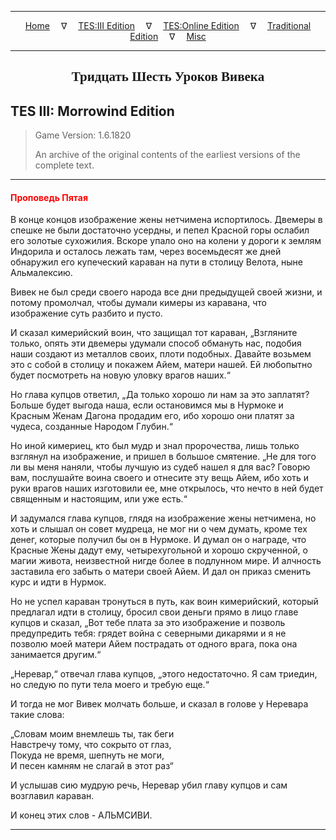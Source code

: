 
---

<!-- Jekyll Page Links -->

<center>
<a href="../../../../index.html">Home</a>
&emsp;&nabla;&emsp;
<a href="../../../index-tes3.html">TES:III Edition</a>
&emsp;&nabla;&emsp;
<a href="../../../index-teso.html">TES:Online Edition</a>
&emsp;&nabla;&emsp;
<a href="../../../index-traditional.html">Traditional Edition</a>
&emsp;&nabla;&emsp;
<a href="../../../index-misc.html">Misc</a>
</center>

<!-- Markdown Body Below: -->

---

<center>
<h2><span style="font-family:Georgia">Тридцать Шесть Уроков Вивека</span></h2>
</center>

## TES III: Morrowind Edition

> Game Version: 1.6.1820
>
> An archive of the original contents of the earliest versions of the complete text.

---

#### <span style="color:red">Проповедь Пятая</span>

В конце концов изображение жены нетчимена испортилось. Двемеры в спешке не были достаточно усердны, и пепел Красной горы ослабил его золотые сухожилия. Вскоре упало оно на колени у дороги к землям Индорила и осталось лежать там, через восемьдесят же дней обнаружил его купеческий караван на пути в столицу Велота, ныне Альмалексию.

Вивек не был среди своего народа все дни предыдущей своей жизни, и потому промолчал, чтобы думали кимеры из каравана, что изображение суть разбито и пусто.

И сказал кимерийский воин, что защищал тот караван, „Взгляните только, опять эти двемеры удумали способ обмануть нас, подобия наши создают из металлов своих, плоти подобных. Давайте возьмем это с собой в столицу и покажем Айем, матери нашей. Ей любопытно будет посмотреть на новую уловку врагов наших.“

Но глава купцов ответил, „Да только хорошо ли нам за это заплатят? Больше будет выгода наша, если остановимся мы в Нурмоке и Красным Женам Дагона продадим его, ибо хорошо они платят за чудеса, созданные Народом Глубин.“

Но иной кимериец, кто был мудр и знал пророчества, лишь только взглянул на изображение, и пришел в большое смятение. „Не для того ли вы меня наняли, чтобы лучшую из судеб нашел я для вас? Говорю вам, послушайте воина своего и отнесите эту вещь Айем, ибо хоть и руки врагов наших изготовили ее, мне открылось, что нечто в ней будет священным и настоящим, или уже есть.“

И задумался глава купцов, глядя на изображение жены нетчимена, но хоть и слышал он совет мудреца, не мог ни о чем думать, кроме тех денег, которые получил бы он в Нурмоке. И думал он о награде, что Красные Жены дадут ему, четырехугольной и хорошо скрученной, о магии живота, неизвестной нигде более в подлунном мире. И алчность заставила его забыть о матери своей Айем. И дал он приказ сменить курс и идти в Нурмок.

Но не успел караван тронуться в путь, как воин кимерийский, который предлагал идти в столицу, бросил свои деньги прямо в лицо главе купцов и сказал, „Вот тебе плата за это изображение и позволь предупредить тебя: грядет война с северными дикарями и я не позволю моей матери Айем пострадать от одного врага, пока она занимается другим.“

„Неревар,“ отвечал глава купцов, „этого недостаточно. Я сам триедин, но следую по пути тела моего и требую еще.“

И тогда не мог Вивек молчать больше, и сказал в голове у Неревара такие слова:

„Словам моим внемлешь ты, так беги\
Навстречу тому, что сокрыто от глаз,\
Покуда не время, шепнуть не моги,\
И песен камням не слагай в этот раз“

И услышав сию мудрую речь, Неревар убил главу купцов и сам возглавил караван.

И конец этих слов - АЛЬМСИВИ.

---
